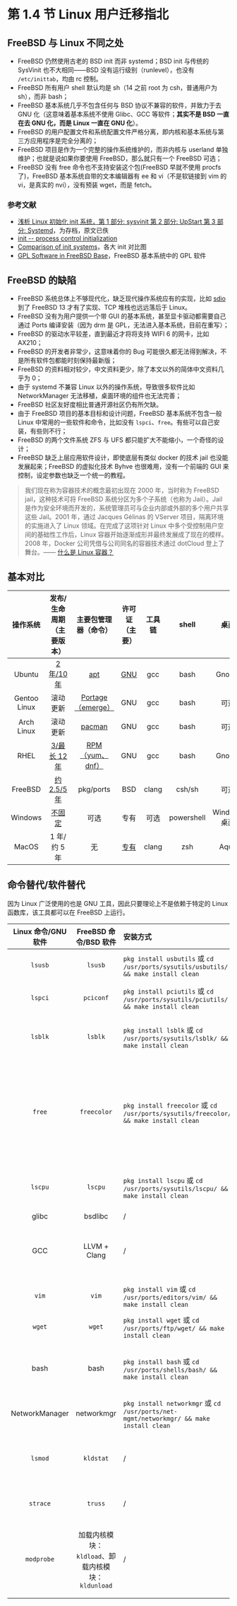 # 第 1.4 节 Linux 用户迁移指北

## FreeBSD 与 Linux 不同之处

- FreeBSD 仍然使用古老的 BSD init 而非 systemd；BSD init 与传统的 SysVinit 也不大相同——BSD 没有运行级别（runlevel），也没有 `/etc/inittab`，均由 rc 控制。
- FreeBSD 所有用户 shell 默认均是 sh（14 之前 root 为 csh，普通用户为 sh），而非 bash；
- FreeBSD 基本系统几乎不包含任何与 BSD 协议不兼容的软件，并致力于去 GNU 化（这意味着基本系统不使用 Glibc、GCC 等软件；**其实不是 BSD 一直在去 GNU 化，而是 Linux 一直在 GNU 化**）。
- FreeBSD 的用户配置文件和系统配置文件严格分离，即内核和基本系统与第三方应用程序是完全分离的；
- FreeBSD 项目是作为一个完整的操作系统维护的，而非内核与 userland 单独维护；也就是说如果你要使用 FreeBSD，那么就只有一个 FreeBSD 可选；
- FreeBSD 没有 free 命令也不支持安装这个包(FreeBSD 早就不使用 procfs 了)，FreeBSD 基本系统自带的文本编辑器有 ee 和 vi（不是软链接到 vim 的 vi，是真实的 nvi），没有预装 wget，而是 fetch。


### 参考文献

- [浅析 Linux 初始化 init 系统，第 1 部分: sysvinit 第 2 部分: UpStart 第 3 部分: Systemd](https://www.cnblogs.com/MYSQLZOUQI/p/5250336.html)，为存档，原文已佚
- [init -- process control initialization](https://man.freebsd.org/cgi/man.cgi?query=init)
- [Comparison of init systems](https://wiki.gentoo.org/wiki/Comparison_of_init_systems)，各大 init 对比图
- [GPL Software in FreeBSD Base](https://wiki.freebsd.org/GPLinBase)，FreeBSD 基本系统中的 GPL 软件


## FreeBSD 的缺陷

- FreeBSD 系统总体上不够现代化，缺乏现代操作系统应有的实现，比如 [sdio](https://wiki.freebsd.org/SDIO) 到了 FreeBSD 13 才有了实现、TCP 堆栈也远远落后于 Linux。
- FreeBSD 没有为用户提供一个带 GUI 的基本系统，甚至显卡驱动都需要自己通过 Ports 编译安装（因为 drm 是 GPL，无法进入基本系统，目前在重写）；
- FreeBSD 的驱动水平较差，直到最近才将将支持 WIFI 6 的网卡，比如 AX210；
- FreeBSD 的开发者非常少，这意味着你的 Bug 可能很久都无法得到解决，不是所有软件包都能时刻保持最新版；
- FreeBSD 的资料相对较少，中文资料更少，除了本文以外的简体中文资料几乎为 0；
- 由于 systemd 不兼容 Linux 以外的操作系统，导致很多软件比如 NetworkManager 无法移植，桌面环境的组件也无法完善；
- FreeBSD 社区友好度相比普通开源社区仍有所欠缺。
- 由于 FreeBSD 项目的基本目标和设计问题，FreeBSD 基本系统不包含一般 Linux 中常用的一些软件和命令，比如没有 `lspci`、`free`。有些可以自己安装，有些则不行；
- FreeBSD 的两个文件系统 ZFS 与 UFS 都只能扩大不能缩小，一个奇怪的设计；
- FreeBSD 缺乏上层应用软件设计，即使底层有类似 docker 的技术 jail 也没能发展起来；FreeBSD 的虚拟化技术 Byhve 也很难用，没有一个前端的 GUI 来控制，设定参数也缺乏一个统一的教程。
> 我们现在称为容器技术的概念最初出现在 2000 年，当时称为 FreeBSD jail，这种技术可将 FreeBSD 系统分区为多个子系统（也称为 Jail）。Jail 是作为安全环境而开发的，系统管理员可与企业内部或外部的多个用户共享这些 Jail。2001 年，通过 Jacques Gélinas 的 VServer 项目，隔离环境的实施进入了 Linux 领域。在完成了这项针对 Linux 中多个受控制用户空间的基础性工作后，Linux 容器开始逐渐成形并最终发展成了现在的模样。2008 年，Docker 公司凭借与公司同名的容器技术通过 dotCloud 登上了舞台。—— [什么是 Linux 容器？](https://www.redhat.com/zh/topics/containers/whats-a-linux-container)

## 基本对比

|   操作系统   |                           发布/生命周期（主要版本）                           |                          主要包管理器（命令）                          |                        许可证（主要）                        | 工具链 |   shell    |     桌面     |
| :----------: | :---------------------------------------------------------------------------: | :--------------------------------------------------------------------: | :----------------------------------------------------------: | :----: | :--------: | :----------: |
|    Ubuntu    |             [2 年/10 年](https://ubuntu.com/about/release-cycle)              |        [apt](https://ubuntu.com/server/docs/package-management)        | [GNU](https://ubuntu.com/legal/intellectual-property-policy) |  gcc   |    bash    |    Gnome     |
| Gentoo Linux |                                   滚动更新                                    |       [Portage（emerge）](https://wiki.gentoo.org/wiki/Portage)        |                             GNU                              |  gcc   |    bash    |     可选     |
|  Arch Linux  |                                   滚动更新                                    |           [pacman](https://wiki.archlinux.org/title/pacman)            |                             GNU                              |  gcc   |    bash    |     可选     |
|     RHEL     | [3/最长 12 年](https://access.redhat.com/zh_CN/support/policy/updates/errata) | [RPM（yum、dnf）](https://www.redhat.com/sysadmin/how-manage-packages) |                             GNU                              |  gcc   |    bash    |    Gnome     |
|   FreeBSD    |               [约 2.5/5 年](https://www.freebsd.org/security/)                |                               pkg/ports                                |                             BSD                              | clang  |   csh/sh   |     可选     |
|   Windows    |       [不固定](https://docs.microsoft.com/zh-cn/lifecycle/faq/windows)        |                                  可选                                  |                             专有                             |  可选  | powershell | Windows 桌面 |
|    MacOS     |                                 1 年/约 5 年                                  |                                   无                                   |           [专有](https://www.apple.com/legal/sla/)           | clang  |    zsh     |     Aqua     |


## 命令替代/软件替代

因为 Linux 广泛使用的也是 GNU 工具，因此只要理论上不是依赖于特定的 Linux 函数库，该工具都可以在 FreeBSD 上运行。

| Linux 命令/GNU 软件 | FreeBSD 命令/BSD 软件 | 安装方式 |      作用说明      |                                                                                  备注                                                                                   |
| :-----------------: | :-------------------: | :---------------------- | :---------------- | :-------------------------------------------------------------------------------------------------------------------------------------------------------------------------------------- |
|        `lsusb`        |         `lsusb`         |   `pkg install usbutils` 或 `cd /usr/ports/sysutils/usbutils/ && make install clean`  |   显示 USB 信息    |                                                                            粗略地可以用 `cat /var/run/dmesg`                                                                             |
|        `lspci`        |        `pciconf`        |   `pkg install pciutils` 或  `cd /usr/ports/sysutils/pciutils/ && make install clean` |    显示 PCI 信息    |                                                                            粗略地可以用 `cat /var/run/dmesg`                                                                             |
|        `lsblk`        |         `lsblk`         |    `pkg install lsblk` 或 `cd /usr/ports/sysutils/lsblk/ && make install clean`    |  显示磁盘使用情况  |                                                                                            /                                                                                             |
|        `free`        |       `freecolor`       |  `pkg install freecolor` 或 `cd /usr/ports/sysutils/freecolor/ && make install clean` |  显示内存使用情况  | FreeBSD 未提供 `free` 命令，因为其依赖 Linux 特性，由包`procps`提供，但是 FreeBSD 早已不使用`procfs`。如实在需要 `free`，可以用 `https://github.com/j-keck/free` 其他替代命令是 `vmstat -h` |
|        `lscpu`        |         `lscpu`         |    `pkg install lscpu` 或 `cd /usr/ports/sysutils/lscpu/ && make install clean`    |   显示处理器信息   |                                                                                            /                                                                                             |
|        glibc        |        bsdlibc        |            /             |        C 库        |                                                                                            /                                                                                             |
|         GCC         |     LLVM + Clang      |            /             | 编译器、编译链工具 |                                                                              非要用也可以`pkg install gcc`                                                                               |
|         `vim`         |          `vim`          |     `pkg install vim`  或 `cd /usr/ports/editors/vim/ && make install clean`    |     文本编辑器     |                                                                  FreeBSD 默认的`vi`并不被软连接到`vim`，而是真正的`nvi`                                                                   |
|        `wget`         |         `wget`          |     `pkg install wget` 或 `cd /usr/ports/ftp/wget/ && make install clean`    |       下载器       |                                                                               系统默认的下载工具是`fetch`                                                                                |
|        bash         |         bash          |     `pkg install bash` 或 `cd /usr/ports/shells/bash/ && make install clean`   |       shell        |                                              系统默认的`root shell`是`csh`,修改会导致配置输入法环境变量时遇到困难以及可能会无法进入恢复模式                                              |
|   NetworkManager    |      networkmgr       |  `pkg install networkmgr` 或 `cd /usr/ports/net-mgmt/networkmgr/ && make install clean`  |    网络连接工具    |                                                                        NetworkManager 依赖 `systemd` 无法直接移植                                                                        |
|`lsmod`|	`kldstat`|/|列出已加载的内核模块|/|
|`strace`|	`truss`|/|跟踪系统调用|/|
|`modprobe`|	加载内核模块：`kldload`、卸载内核模块：`kldunload` |/|加载内核模块、卸载内核模块|/|
